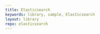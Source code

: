 ```yaml
---
title: Elasticsearch
keywords: library, sample, Elasticsearch
layout: library
repo: elasticsearch
---
```

